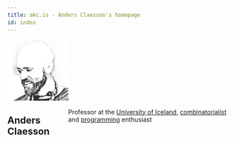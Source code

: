 ```yaml
---
title: akc.is - Anders Claesson's homepage
id: index
---
```

<div class="three columns alpha">
<a href="images/akc-fpsac09.png"><img id="me" src="images/anders-claesson.png" alt="Anders Claesson"/></a>
</div>
<div class="seven columns omega">

## Anders Claesson

Professor at the [University of Iceland](http://english.hi.is/),
[combinatorialist](/papers/) and
[programming](/code/) enthusiast

</div>
